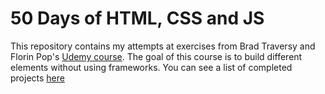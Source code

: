 # 50 Days of HTML, CSS and JS

This repository contains my attempts at exercises from Brad Traversy and Florin Pop's [Udemy course](https://www.udemy.com/course/50-projects-50-days/).
The goal of this course is to build different elements without using frameworks. You can see a list of completed projects [here](50days.matteogassend.com)
